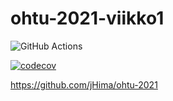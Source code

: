 # ohtu-2021-viikko1

![GitHub Actions](https://github.com/jHima/ohtu-2021-viikko1/workflows/Java%20CI%20with%20Gradle/badge.svg)

[![codecov](https://codecov.io/gh/jHima/ohtu-2021-viikko1/branch/main/graph/badge.svg?token=9CHACTORXK)](https://codecov.io/gh/jHima/ohtu-2021-viikko1)

https://github.com/jHima/ohtu-2021
